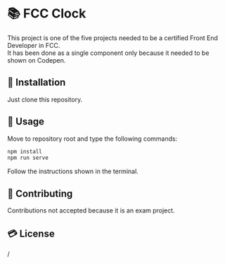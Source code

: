 # 📚 FCC Clock
This project is one of the five projects needed to be a certified Front End Developer in FCC.  
It has been done as a single component only because it needed to be shown on Codepen.  

## 🔨 Installation
Just clone this repository.

## 🚀 Usage
Move to repository root and type the following commands:

```bash
npm install
npm run serve
```

Follow the instructions shown in the terminal.

## 🤝 Contributing
Contributions not accepted because it is an exam project.

## 💳 License
/
